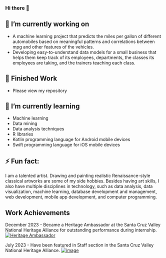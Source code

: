 ### Hi there 👋

## 🔭 I’m currently working on
- A machine learning project that predicts the miles per gallon of different automobiles based on meaningful patterns and correlations between mpg and other features of the vehicles.
- Developing easy-to-understand data models for a small business that helps them keep track of its employees, departments, the classes its employees are taking, and the trainers teaching each class.

## 📄 Finished Work
- Please view my repository

## 🌱 I’m currently learning
- Machine learning
- Data mining
- Data analysis techniques
- R libraries
- Kotlin programming language for Android mobile devices
- Swift programming language for iOS mobile devices

## ⚡ Fun fact:
I am a talented artist. Drawing and painting realistic Renaissance-style classical artworks are some of my side hobbies. Besides having art skills, I also have multiple disciplines in technology, such as data analysis, data visualization, machine learning, database development and management, web development, mobile app development, and computer programming.

## Work Achievements
December 2023 - Became a Heritage Ambassador at the Santa Cruz Valley National Heritage Alliance for outstanding performance during internship.
[![Heritage Ambassador](https://github.com/SMarbella/SMarbella/assets/92709384/c981fd26-1f78-45bc-9cb5-202e2742f4ed)](https://santacruzheritage.org/heritage-ambassadors/)

July 2023 - Have been featured in Staff section in the Santa Cruz Valley National Heritage Alliance.
[![image](https://github.com/SMarbella/SMarbella/assets/92709384/bc8e1258-a1d5-4be9-b563-6fe3848a94f4)](https://mailchi.mp/santacruzheritage/your-august-national-heritage-area-news?e=9a0e8104d0)

<!--
**SMarbella/SMarbella** is a ✨ _special_ ✨ repository because its `README.md` (this file) appears on your GitHub profile.
Here are some ideas to get you started:

- 🔭 I’m currently working on ...
- 🌱 I’m currently learning ...
- 👯 I’m looking to collaborate on ...
- 🤔 I’m looking for help with ...
- 💬 Ask me about ...
- 📫 How to reach me: ...
- 😄 Pronouns: ...
- ⚡ Fun fact: ...
-->
